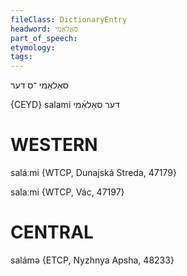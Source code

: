 ```yaml
---
fileClass: DictionaryEntry
headword: סאַלאַמי
part_of_speech: 
etymology: 
tags: 
---
```

סאַלאַמי
־ס
דער

{CEYD}
salami דער סאַלאַ֜מי

WESTERN
========

saláːmi {WTCP, Dunajská Streda, 47179}

salaːmi {WTCP, Vác, 47197}

CENTRAL
========

salámə {ETCP, Nyzhnya Apsha, 48233}
